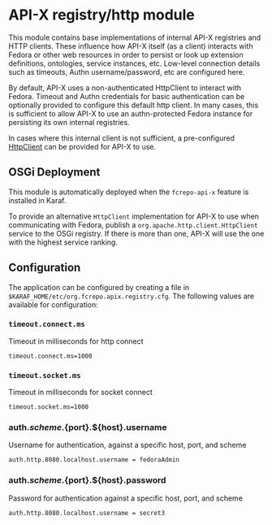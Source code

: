 # API-X registry/http module

This module contains base implementations of internal API-X registries and HTTP clients.  These influence how API-X itself (as a client) interacts with Fedora or other web resources in order to persist or look up extension definitions, ontologies, service instances, etc.  Low-level connection
details such as timeouts, Authn username/password, etc are configured here.

By default, API-X uses a non-authenticated HttpClient to interact with Fedora.  Timeout and Authn credentials for basic authentication can be optionally provided to configure this default http client.  In many cases, this is sufficient to allow API-X to use an authn-protected Fedora instance for persisting its own internal registries.  

In cases where this internal client is not sufficient, a pre-configured [HttpClient](https://hc.apache.org/httpcomponents-client-ga/tutorial/html/index.html) can be provided for API-X to use.  

## OSGi Deployment

This module is automatically deployed when the `fcrepo-api-x` feature is installed in Karaf.

To provide an alternative `HttpClient` implementation for API-X to use when communicating with Fedora, publish a `org.apache.http.client.HttpClient` service to the OSGi registry.  If there is more than one, API-X will use the one with the highest service ranking.

## Configuration

The application can be configured by creating a file in
`$KARAF_HOME/etc/org.fcrepo.apix.registry.cfg`. The following
values are available for configuration:

### `timeout.connect.ms`

Timeout in milliseconds for http connect

    timeout.connect.ms=1000

### `timeout.socket.ms`
    
Timeout in milliseconds for socket connect

    timeout.socket.ms=1000

### auth.${scheme}.${port}.${host}.username
    
Username for authentication, against a specific host, port, and scheme

    auth.http.8080.localhost.username = fedoraAdmin

### auth.${scheme}.${port}.${host}.password

Password for authentication against a specific host, port, and scheme     

    auth.http.8080.localhost.username = secret3